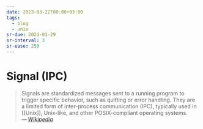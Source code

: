 ```yaml
---
date: 2023-03-22T00:00+03:00
tags:
  - blog
  - unix
sr-due: 2024-01-29
sr-interval: 3
sr-ease: 250
---
```


# Signal (IPC)

> Signals are standardized messages sent to a running program to trigger
> specific behavior, such as quitting or error handling. They are a limited form
> of inter-process communication (IPC), typically used in [[Unix]], Unix-like,
> and other POSIX-compliant operating systems.\
> — <cite>[Wikipedia](https://en.wikipedia.org/wiki/Signal_\(IPC\))</cite>
